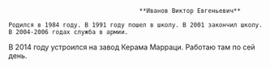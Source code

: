                                         **Иванов Виктор Евгеньевич**

    Родился в 1984 году. В 1991 году пошел в школу. В 2001 закончил школу. В 2004-2006 годах служба в армии.
В 2014 году устроился на завод Керама Марраци. Работаю там по сей день.
    